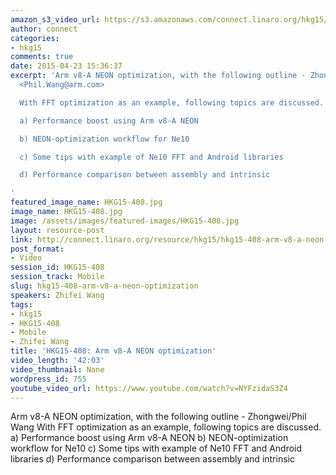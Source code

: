 ```yaml
---
amazon_s3_video_url: https://s3.amazonaws.com/connect.linaro.org/hkg15/Videos/02-12-Thursday/HKG15-408+Armv8-A+NEON+optimization.mp4
author: connect
categories:
- hkg15
comments: true
date: 2015-04-23 15:36:37
excerpt: 'Arm v8-A NEON optimization, with the following outline - Zhongwei/Phil Wang
  <Phil.Wang@arm.com>

  With FFT optimization as an example, following topics are discussed.

  a) Performance boost using Arm v8-A NEON

  b) NEON-optimization workflow for Ne10

  c) Some tips with example of Ne10 FFT and Android libraries

  d) Performance comparison between assembly and intrinsic

'
featured_image_name: HKG15-408.jpg
image_name: HKG15-408.jpg
image: /assets/images/featured-images/HKG15-408.jpg
layout: resource-post
link: http://connect.linaro.org/resource/hkg15/hkg15-408-arm-v8-a-neon-optimization/
post_format:
- Video
session_id: HKG15-408
session_track: Mobile
slug: hkg15-408-arm-v8-a-neon-optimization
speakers: Zhifei Wang
tags:
- hkg15
- HKG15-408
- Mobile
- Zhifei Wang
title: 'HKG15-408: Arm v8-A NEON optimization'
video_length: '42:03'
video_thumbnail: None
wordpress_id: 755
youtube_video_url: https://www.youtube.com/watch?v=NYFzidaS3Z4
---
```


Arm v8-A NEON optimization, with the following outline - Zhongwei/Phil Wang With FFT optimization as an example, following topics are discussed. a) Performance boost using Arm v8-A NEON b) NEON-optimization workflow for Ne10 c) Some tips with example of Ne10 FFT and Android libraries d) Performance comparison between assembly and intrinsic
